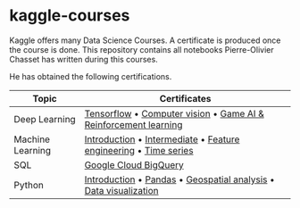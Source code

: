 # kaggle-courses

Kaggle offers many Data Science Courses. A certificate is produced once the course is done. This repository contains all notebooks Pierre-Olivier Chasset has written during this courses.

He has obtained the following certifications.

| Topic | Certificates |
|---|---|
|  Deep Learning |  [Tensorflow](https://www.kaggle.com/learn/certification/chasset/intro-to-deep-learning) • [Computer vision](https://www.kaggle.com/learn/certification/chasset/computer-vision) • [Game AI & Reinforcement learning](https://www.kaggle.com/learn/certification/chasset/intro-to-game-ai-and-reinforcement-learning) |
|  Machine  Learning |        [Introduction](https://www.kaggle.com/learn/certification/chasset/intro-to-machine-learning) • [Intermediate](https://www.kaggle.com/learn/certification/chasset/intermediate-machine-learning) • [Feature engineering](https://www.kaggle.com/learn/certification/chasset/feature-engineering) • [Time series](https://www.kaggle.com/learn/certification/chasset/time-series) |
|  SQL     |       [Google Cloud BigQuery](https://www.kaggle.com/learn/certification/chasset/intro-to-sql) |
|  Python |        [Introduction](https://www.kaggle.com/learn/certification/chasset/python) • [Pandas](https://www.kaggle.com/learn/certification/chasset/pandas) • [Geospatial analysis](https://www.kaggle.com/learn/certification/chasset/geospatial-analysis) • [Data visualization](https://www.kaggle.com/learn/certification/chasset/data-visualization) |
